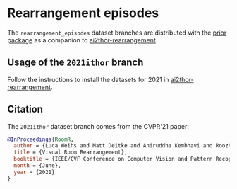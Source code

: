# Rearrangement episodes

The `rearrangement_episodes` dataset branches are distributed with the [prior package](https://github.com/allenai/prior)
as a companion to [ai2thor-rearrangement](https://github.com/allenai/ai2thor-rearrangement).

## Usage of the `2021ithor` branch
Follow the instructions to install the datasets for 2021 in
[ai2thor-rearrangement](https://github.com/allenai/ai2thor-rearrangement).

## Citation
The `2021ithor` dataset branch comes from the CVPR'21 paper:

```bibtex
@InProceedings{RoomR,
  author = {Luca Weihs and Matt Deitke and Aniruddha Kembhavi and Roozbeh Mottaghi},
  title = {Visual Room Rearrangement},
  booktitle = {IEEE/CVF Conference on Computer Vision and Pattern Recognition (CVPR)},
  month = {June},
  year = {2021}
}
```
